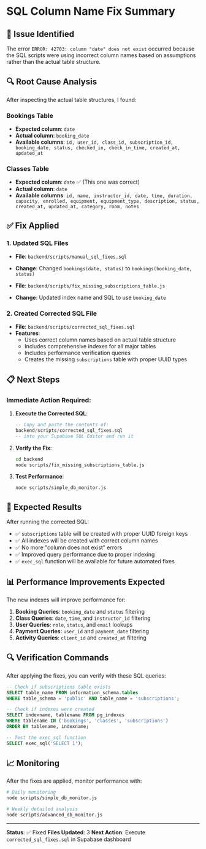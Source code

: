 # SQL Column Name Fix Summary

## 🚨 Issue Identified

The error `ERROR: 42703: column "date" does not exist` occurred because the SQL scripts were using incorrect column names based on assumptions rather than the actual table structure.

## 🔍 Root Cause Analysis

After inspecting the actual table structures, I found:

### Bookings Table
- **Expected column**: `date`
- **Actual column**: `booking_date`
- **Available columns**: `id, user_id, class_id, subscription_id, booking_date, status, checked_in, check_in_time, created_at, updated_at`

### Classes Table
- **Expected column**: `date` ✅ (This one was correct)
- **Actual column**: `date`
- **Available columns**: `id, name, instructor_id, date, time, duration, capacity, enrolled, equipment, equipment_type, description, status, created_at, updated_at, category, room, notes`

## ✅ Fix Applied

### 1. Updated SQL Files
- **File**: `backend/scripts/manual_sql_fixes.sql`
- **Change**: Changed `bookings(date, status)` to `bookings(booking_date, status)`

- **File**: `backend/scripts/fix_missing_subscriptions_table.js`
- **Change**: Updated index name and SQL to use `booking_date`

### 2. Created Corrected SQL File
- **File**: `backend/scripts/corrected_sql_fixes.sql`
- **Features**: 
  - Uses correct column names based on actual table structure
  - Includes comprehensive indexes for all major tables
  - Includes performance verification queries
  - Creates the missing `subscriptions` table with proper UUID types

## 📋 Next Steps

### Immediate Action Required:

1. **Execute the Corrected SQL**:
   ```sql
   -- Copy and paste the contents of:
   backend/scripts/corrected_sql_fixes.sql
   -- into your Supabase SQL Editor and run it
   ```

2. **Verify the Fix**:
   ```bash
   cd backend
   node scripts/fix_missing_subscriptions_table.js
   ```

3. **Test Performance**:
   ```bash
   node scripts/simple_db_monitor.js
   ```

## 🎯 Expected Results

After running the corrected SQL:

- ✅ `subscriptions` table will be created with proper UUID foreign keys
- ✅ All indexes will be created with correct column names
- ✅ No more "column does not exist" errors
- ✅ Improved query performance due to proper indexing
- ✅ `exec_sql` function will be available for future automated fixes

## 📊 Performance Improvements Expected

The new indexes will improve performance for:

1. **Booking Queries**: `booking_date` and `status` filtering
2. **Class Queries**: `date`, `time`, and `instructor_id` filtering
3. **User Queries**: `role`, `status`, and `email` lookups
4. **Payment Queries**: `user_id` and `payment_date` filtering
5. **Activity Queries**: `client_id` and `created_at` filtering

## 🔍 Verification Commands

After applying the fixes, you can verify with these SQL queries:

```sql
-- Check if subscriptions table exists
SELECT table_name FROM information_schema.tables 
WHERE table_schema = 'public' AND table_name = 'subscriptions';

-- Check if indexes were created
SELECT indexname, tablename FROM pg_indexes 
WHERE tablename IN ('bookings', 'classes', 'subscriptions')
ORDER BY tablename, indexname;

-- Test the exec_sql function
SELECT exec_sql('SELECT 1');
```

## 📈 Monitoring

After the fixes are applied, monitor performance with:

```bash
# Daily monitoring
node scripts/simple_db_monitor.js

# Weekly detailed analysis
node scripts/advanced_db_monitor.js
```

---

**Status**: ✅ Fixed
**Files Updated**: 3
**Next Action**: Execute `corrected_sql_fixes.sql` in Supabase dashboard 